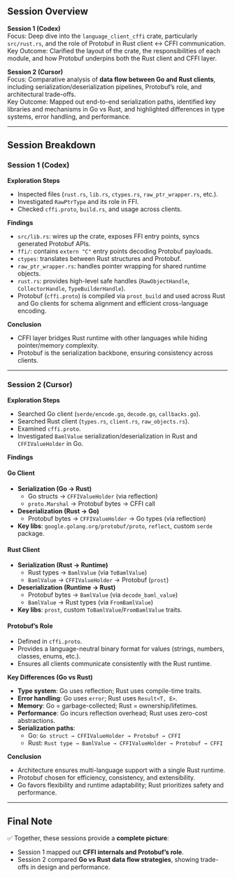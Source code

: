 ## Session Overview

**Session 1 (Codex)**  
Focus: Deep dive into the `language_client_cffi` crate, particularly `src/rust.rs`, and the role of Protobuf in Rust client ↔ CFFI communication.  
Key Outcome: Clarified the layout of the crate, the responsibilities of each module, and how Protobuf underpins both the Rust client and CFFI layer.

**Session 2 (Cursor)**  
Focus: Comparative analysis of **data flow between Go and Rust clients**, including serialization/deserialization pipelines, Protobuf’s role, and architectural trade-offs.  
Key Outcome: Mapped out end-to-end serialization paths, identified key libraries and mechanisms in Go vs Rust, and highlighted differences in type systems, error handling, and performance.

---

## Session Breakdown

### Session 1 (Codex)

**Exploration Steps**
- Inspected files (`rust.rs`, `lib.rs`, `ctypes.rs`, `raw_ptr_wrapper.rs`, etc.).
- Investigated `RawPtrType` and its role in FFI.
- Checked `cffi.proto`, `build.rs`, and usage across clients.

**Findings**
- `src/lib.rs`: wires up the crate, exposes FFI entry points, syncs generated Protobuf APIs.  
- `ffi/`: contains `extern "C"` entry points decoding Protobuf payloads.  
- `ctypes`: translates between Rust structures and Protobuf.  
- `raw_ptr_wrapper.rs`: handles pointer wrapping for shared runtime objects.  
- `rust.rs`: provides high-level safe handles (`RawObjectHandle`, `CollectorHandle`, `TypeBuilderHandle`).  
- Protobuf (`cffi.proto`) is compiled via `prost_build` and used across Rust and Go clients for schema alignment and efficient cross-language encoding.

**Conclusion**
- CFFI layer bridges Rust runtime with other languages while hiding pointer/memory complexity.  
- Protobuf is the serialization backbone, ensuring consistency across clients.

---

### Session 2 (Cursor)

**Exploration Steps**
- Searched Go client (`serde/encode.go`, `decode.go`, `callbacks.go`).  
- Searched Rust client (`types.rs`, `client.rs`, `raw_objects.rs`).  
- Examined `cffi.proto`.  
- Investigated `BamlValue` serialization/deserialization in Rust and `CFFIValueHolder` in Go.  

**Findings**

#### Go Client
- **Serialization (Go → Rust)**  
  - Go structs → `CFFIValueHolder` (via reflection)  
  - `proto.Marshal` → Protobuf bytes → CFFI call  
- **Deserialization (Rust → Go)**  
  - Protobuf bytes → `CFFIValueHolder` → Go types (via reflection)  
- **Key libs**: `google.golang.org/protobuf/proto`, `reflect`, custom `serde` package.  

#### Rust Client
- **Serialization (Rust → Runtime)**  
  - Rust types → `BamlValue` (via `ToBamlValue`)  
  - `BamlValue` → `CFFIValueHolder` → Protobuf (`prost`)  
- **Deserialization (Runtime → Rust)**  
  - Protobuf bytes → `BamlValue` (via `decode_baml_value`)  
  - `BamlValue` → Rust types (via `FromBamlValue`)  
- **Key libs**: `prost`, custom `ToBamlValue`/`FromBamlValue` traits.  

#### Protobuf’s Role
- Defined in `cffi.proto`.  
- Provides a language-neutral binary format for values (strings, numbers, classes, enums, etc.).  
- Ensures all clients communicate consistently with the Rust runtime.

**Key Differences (Go vs Rust)**
- **Type system**: Go uses reflection; Rust uses compile-time traits.  
- **Error handling**: Go uses `error`; Rust uses `Result<T, E>`.  
- **Memory**: Go = garbage-collected; Rust = ownership/lifetimes.  
- **Performance**: Go incurs reflection overhead; Rust uses zero-cost abstractions.  
- **Serialization paths**:  
  - Go: `Go struct → CFFIValueHolder → Protobuf → CFFI`  
  - Rust: `Rust type → BamlValue → CFFIValueHolder → Protobuf → CFFI`  

**Conclusion**
- Architecture ensures multi-language support with a single Rust runtime.  
- Protobuf chosen for efficiency, consistency, and extensibility.  
- Go favors flexibility and runtime adaptability; Rust prioritizes safety and performance.

---

## Final Note

✅ Together, these sessions provide a **complete picture**:  
- Session 1 mapped out **CFFI internals and Protobuf’s role**.  
- Session 2 compared **Go vs Rust data flow strategies**, showing trade-offs in design and performance.  

